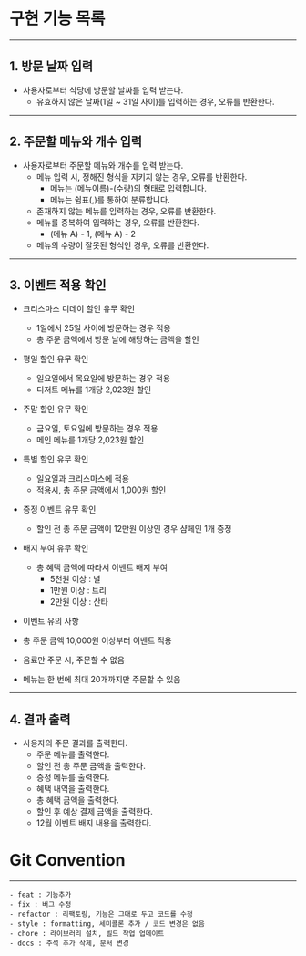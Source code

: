 # 구현 기능 목록

---
## 1. 방문 날짜 입력
- 사용자로부터 식당에 방문할 날짜를 입력 받는다.
  - 유효하지 않은 날짜(1일 ~ 31일 사이)를 입력하는 경우, 오류를 반환한다.

---
## 2. 주문할 메뉴와 개수 입력
- 사용자로부터 주문할 메뉴와 개수를 입력 받는다.
  - 메뉴 입력 시, 정해진 형식을 지키지 않는 경우, 오류를 반환한다.
    - 메뉴는 (메뉴이름)-(수량)의 형태로 입력합니다.
    - 메뉴는 쉼표(,)를 통하여 분류합니다.
  - 존재하지 않는 메뉴를 입력하는 경우, 오류를 반환한다.
  - 메뉴를 중복하여 입력하는 경우, 오류를 반환한다.
    - (메뉴 A) - 1, (메뉴 A) - 2
  - 메뉴의 수량이 잘못된 형식인 경우, 오류를 반환한다.

---
## 3. 이벤트 적용 확인
- 크리스마스 디데이 할인 유무 확인
  - 1일에서 25일 사이에 방문하는 경우 적용
  - 총 주문 금액에서 방문 날에 해당하는 금액을 할인
- 평일 할인 유무 확인
  - 일요일에서 목요일에 방문하는 경우 적용
  - 디저트 메뉴를 1개당 2,023원 할인
- 주말 할인 유무 확인
  - 금요일, 토요일에 방문하는 경우 적용
  - 메인 메뉴를 1개당 2,023원 할인
- 특별 할인 유무 확인
  - 일요일과 크리스마스에 적용
  - 적용시, 총 주문 금액에서 1,000원 할인
- 증정 이벤트 유무 확인
  - 할인 전 총 주문 금액이 12만원 이상인 경우 샴페인 1개 증정
- 배지 부여 유무 확인
  - 총 혜택 금액에 따라서 이벤트 배지 부여
    - 5천원 이상 : 별
    - 1만원 이상 : 트리
    - 2만원 이상 : 산타

- 이벤트 유의 사항
- 총 주문 금액 10,000원 이상부터 이벤트 적용
- 음료만 주문 시, 주문할 수 없음
- 메뉴는 한 번에 최대 20개까지만 주문할 수 있음

---
## 4. 결과 출력
- 사용자의 주문 결과를 출력한다.
  - 주문 메뉴를 출력한다.
  - 할인 전 총 주문 금액을 출력한다.
  - 증정 메뉴를 출력한다.
  - 혜택 내역을 출력한다.
  - 총 혜택 금액을 출력한다.
  - 할인 후 예상 결제 금액을 출력한다.
  - 12월 이벤트 배지 내용을 출력한다.

# Git Convention

---

```
- feat : 기능추가
- fix : 버그 수정
- refactor : 리팩토링, 기능은 그대로 두고 코드를 수정
- style : formatting, 세미콜론 추가 / 코드 변경은 없음
- chore : 라이브러리 설치, 빌드 작업 업데이트
- docs : 주석 추가 삭제, 문서 변경
```
